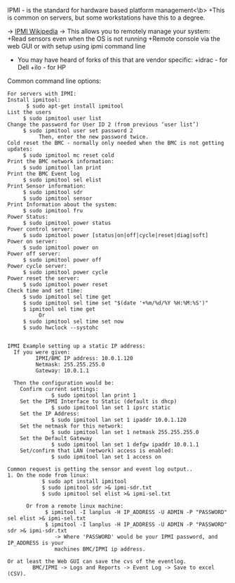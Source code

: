 
IPMI - is the standard for hardware based platform management<\b>
+This is common on servers, but some workstations have this to a degree.

-> [IPMI Wikipedia](https://en.wikipedia.org/wiki/Intelligent_Platform_Management_Interface)
-> This allows you to remotely manage your system:
  +Read sensors even when the OS is not running
  +Remote console via the web GUI or with setup using ipmi command line

- You may have heard of forks of this that are vendor specific:
   +idrac - for Dell
   +ilo - for HP

Common command line options:
```
For servers with IPMI:
Install ipmitool:
      $ sudo apt-get install ipmitool
List the users
     $ sudo ipmitool user list
Change the password for User ID 2 (from previous ‘user list’)
     $ sudo ipmitool user set password 2
          Then, enter the new password twice.
Cold reset the BMC - normally only needed when the BMC is not getting updates:
     $ sudo ipmitool mc reset cold
Print the BMC network information:
     $ sudo ipmitool lan print
Print the BMC Event log
     $ sudo ipmitool sel elist
Print Sensor information:
     $ sudo ipmitool sdr
     $ sudo ipmitool sensor
Print Information about the system:
     $ sudo ipmitool fru
Power Status:
     $ sudo ipmitool power status
Power control server:
     $ sudo ipmitool power [status|on|off|cycle|reset|diag|soft]
Power on server:
     $ sudo ipmitool power on
Power off server:
     $ sudo ipmitool power off
Power cycle server:
     $ sudo ipmitool power cycle
Power reset the server:
     $ sudo ipmitool power reset
Check time and set time:
     $ sudo ipmitool sel time get
     $ sudo ipmitool sel time set "$(date '+%m/%d/%Y %H:%M:%S')"
     $ ipmitool sel time get
          Or
     $ sudo ipmitool sel time set now
     $ sudo hwclock --systohc


IPMI Example setting up a static IP address:
  If you were given:
         IPMI/BMC IP address: 10.0.1.120
         Netmask: 255.255.255.0
         Gateway: 10.0.1.1

  Then the configuration would be:
    Confirm current settings:
              $ sudo ipmitool lan print 1
    Set the IPMI Interface to Static (default is dhcp)
              $ sudo ipmitool lan set 1 ipsrc static
    Set the IP Address:
              $ sudo ipmitool lan set 1 ipaddr 10.0.1.120
    Set the netmask for this network:
              $ sudo ipmitool lan set 1 netmask 255.255.255.0
    Set the Default Gateway
              $ sudo ipmitool lan set 1 defgw ipaddr 10.0.1.1
    Set/confirm that LAN (network) access is enabled:
              $ sudo ipmitool lan set 1 access on

Common request is getting the sensor and event log output..
1. On the node from linux:
           $ sudo apt install ipmitool
           $ sudo ipmitool sdr >& ipmi-sdr.txt
           $ sudo ipmitool sel elist >& ipmi-sel.txt
        
      Or from a remote linux machine:
            $ ipmitool -I lanplus -H IP_ADDRESS -U ADMIN -P "PASSWORD" sel elist >& ipmi-sel.txt
            $ ipmitool -I lanplus -H IP_ADDRESS -U ADMIN -P "PASSWORD" sdr >& ipmi-sdr.txt
               -> Where 'PASSWORD' would be your IPMI password, and IP_ADDRESS is your 
               machines BMC/IPMI ip address.
 
Or at least the Web GUI can save the cvs of the eventlog.
        BMC/IPMI -> Logs and Reports -> Event Log -> Save to excel (CSV).
```
